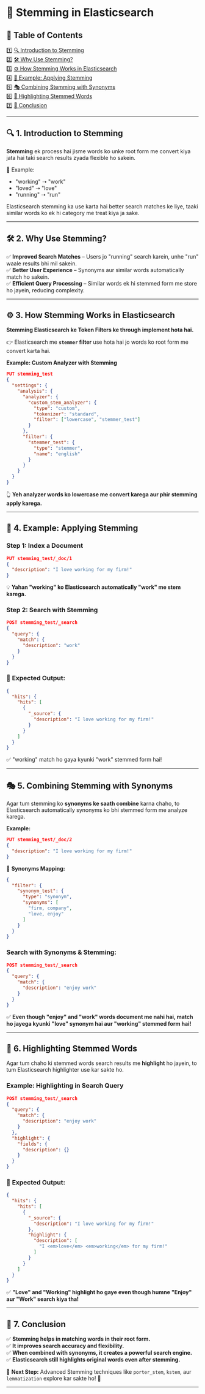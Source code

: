# 📌 Stemming in Elasticsearch

## 📖 Table of Contents  
1️⃣ [🔍 Introduction to Stemming](#1)  
2️⃣ [🛠 Why Use Stemming?](#2)  
3️⃣ [⚙ How Stemming Works in Elasticsearch](#3)  
4️⃣ [🚀 Example: Applying Stemming](#4)  
5️⃣ [🎭 Combining Stemming with Synonyms](#5)  
6️⃣ [🔦 Highlighting Stemmed Words](#6)  
7️⃣ [🏁 Conclusion](#7)  

---

## 🔍 1. Introduction to Stemming <a id="1"></a>

**Stemming** ek process hai jisme words ko unke root form me convert kiya jata hai taki search results zyada flexible ho sakein.

🔹 Example:
- "working" ➝ "work"
- "loved" ➝ "love"
- "running" ➝ "run"

Elasticsearch stemming ka use karta hai better search matches ke liye, taaki similar words ko ek hi category me treat kiya ja sake.

---

## 🛠 2. Why Use Stemming? <a id="2"></a>

✅ **Improved Search Matches** – Users jo "running" search karein, unhe "run" waale results bhi mil sakein.  
✅ **Better User Experience** – Synonyms aur similar words automatically match ho sakein.  
✅ **Efficient Query Processing** – Similar words ek hi stemmed form me store ho jayein, reducing complexity.

---

## ⚙ 3. How Stemming Works in Elasticsearch <a id="3"></a>

**Stemming Elasticsearch ke Token Filters ke through implement hota hai.**

👉 Elasticsearch me **`stemmer` filter** use hota hai jo words ko root form me convert karta hai.

**Example: Custom Analyzer with Stemming**

```json
PUT stemming_test
{
  "settings": {
    "analysis": {
      "analyzer": {
        "custom_stem_analyzer": {
          "type": "custom",
          "tokenizer": "standard",
          "filter": ["lowercase", "stemmer_test"]
        }
      },
      "filter": {
        "stemmer_test": {
          "type": "stemmer",
          "name": "english"
        }
      }
    }
  }
}
```

👆 **Yeh analyzer words ko lowercase me convert karega aur phir stemming apply karega.**

---

## 🚀 4. Example: Applying Stemming <a id="4"></a>

### **Step 1: Index a Document**

```json
PUT stemming_test/_doc/1
{
  "description": "I love working for my firm!"
}
```

💡 **Yahan "working" ko Elasticsearch automatically "work" me stem karega.**

### **Step 2: Search with Stemming**

```json
POST stemming_test/_search
{
  "query": {
    "match": {
      "description": "work"
    }
  }
}
```

### 📜 **Expected Output:**

```json
{
  "hits": {
    "hits": [
      {
        "_source": {
          "description": "I love working for my firm!"
        }
      }
    ]
  }
}
```

✅ "working" match ho gaya kyunki "work" stemmed form hai!

---

## 🎭 5. Combining Stemming with Synonyms <a id="5"></a>

Agar tum stemming ko **synonyms ke saath combine** karna chaho, to Elasticsearch automatically synonyms ko bhi stemmed form me analyze karega.

**Example:**

```json
PUT stemming_test/_doc/2
{
  "description": "I love working for my firm!"
}
```

🔹 **Synonyms Mapping:**

```json
{
  "filter": {
    "synonym_test": {
      "type": "synonym",
      "synonyms": [
        "firm, company",
        "love, enjoy"
      ]
    }
  }
}
```

### **Search with Synonyms & Stemming:**

```json
POST stemming_test/_search
{
  "query": {
    "match": {
      "description": "enjoy work"
    }
  }
}
```

✅ **Even though "enjoy" and "work" words document me nahi hai, match ho jayega kyunki "love" synonym hai aur "working" stemmed form hai!**

---

## 🔦 6. Highlighting Stemmed Words <a id="6"></a>

Agar tum chaho ki stemmed words search results me **highlight** ho jayein, to tum Elasticsearch highlighter use kar sakte ho.

### **Example: Highlighting in Search Query**

```json
POST stemming_test/_search
{
  "query": {
    "match": {
      "description": "enjoy work"
    }
  },
  "highlight": {
    "fields": {
      "description": {}
    }
  }
}
```

### 📜 **Expected Output:**

```json
{
  "hits": {
    "hits": [
      {
        "_source": {
          "description": "I love working for my firm!"
        },
        "highlight": {
          "description": [
            "I <em>love</em> <em>working</em> for my firm!"
          ]
        }
      }
    ]
  }
}
```

✅ **"Love" and "Working" highlight ho gaye even though humne "Enjoy" aur "Work" search kiya tha!**

---

## 🏁 7. Conclusion <a id="7"></a>

✅ **Stemming helps in matching words in their root form.**  
✅ **It improves search accuracy and flexibility.**  
✅ **When combined with synonyms, it creates a powerful search engine.**  
✅ **Elasticsearch still highlights original words even after stemming.**  

🔹 **Next Step:** Advanced Stemming techniques like `porter_stem`, `kstem`, aur `lemmatization` explore kar sakte ho! 🚀

---

